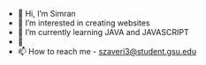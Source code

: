 - 👋 Hi, I’m Simran
- 👀 I’m interested in creating websites
- 🌱 I’m currently learning JAVA and JAVASCRIPT
- 💞 
- 📫 How to reach me - szaveri3@student.gsu.edu

<!---
simran587/simran587 is a ✨ special ✨ repository because its `README.md` (this file) appears on your GitHub profile.
You can click the Preview link to take a look at your changes.
--->
